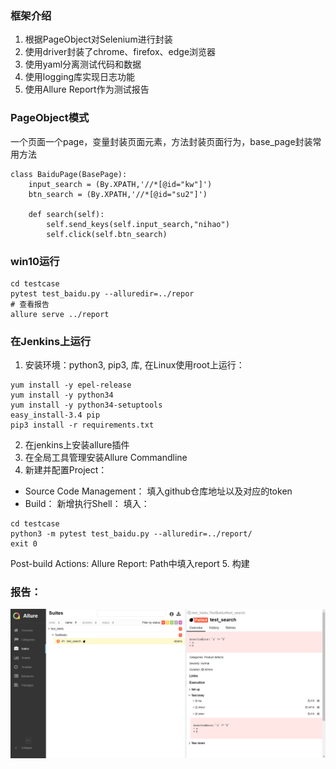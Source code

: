 ### 框架介绍
1. 根据PageObject对Selenium进行封装
1. 使用driver封装了chrome、firefox、edge浏览器
2. 使用yaml分离测试代码和数据
3. 使用logging库实现日志功能
4. 使用Allure Report作为测试报告

### PageObject模式
一个页面一个page，变量封装页面元素，方法封装页面行为，base_page封装常用方法
```
class BaiduPage(BasePage):
    input_search = (By.XPATH,'//*[@id="kw"]')
    btn_search = (By.XPATH,'//*[@id="su2"]')

    def search(self):
        self.send_keys(self.input_search,"nihao")
        self.click(self.btn_search)
```

### win10运行
```
cd testcase
pytest test_baidu.py --alluredir=../repor
# 查看报告
allure serve ../report
```

### 在Jenkins上运行
1. 安装环境：python3, pip3, 库,
在Linux使用root上运行：
```
yum install -y epel-release
yum install -y python34
yum install -y python34-setuptools
easy_install-3.4 pip
pip3 install -r requirements.txt
```
2. 在jenkins上安装allure插件
3. 在全局工具管理安装Allure Commandline
4. 新建并配置Project：
- Source Code Management： 填入github仓库地址以及对应的token
- Build： 新增执行Shell： 填入：
```
cd testcase
python3 -m pytest test_baidu.py --alluredir=../report/
exit 0
```
Post-build Actions: Allure Report: Path中填入report
5. 构建

### 报告：
![report](./report.png "optional title")